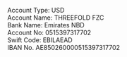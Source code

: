 Account Type: USD  
Account Name: THREEFOLD FZC  
Bank Name: Emirates NBD  
Account No: 0515397317702  
Swift Code: EBILAEAD  
IBAN No. AE850260000515397317702  
